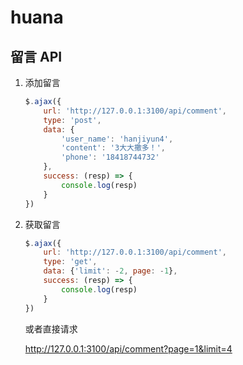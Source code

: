 # huana

## 留言 API

1. 添加留言

    ```js
    $.ajax({
        url: 'http://127.0.0.1:3100/api/comment',
        type: 'post',
        data: {
            'user_name': 'hanjiyun4',
            'content': '3大大撒多！',
            'phone': '18418744732'
        },
        success: (resp) => {
            console.log(resp)
        }
    })
    ```


2. 获取留言

    ```js
    $.ajax({
        url: 'http://127.0.0.1:3100/api/comment',
        type: 'get',
        data: {'limit': -2, page: -1},
        success: (resp) => {
            console.log(resp)
        }
    })
    ```

    或者直接请求

    http://127.0.0.1:3100/api/comment?page=1&limit=4